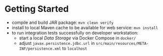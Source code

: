 # Getting Started

* compile and build JAR package: `mvn clean verify`
* install to local Maven cache to be available for web service: `mvn install`
* to run integration tests successfully on developer workstation:
  * start a local *Data Storage* via Docker Compose in `docker/`
  * adjust `javax.persistence.jdbc.url` in `src/main/resources/META-INF/persistence.xml` to `localhost`
